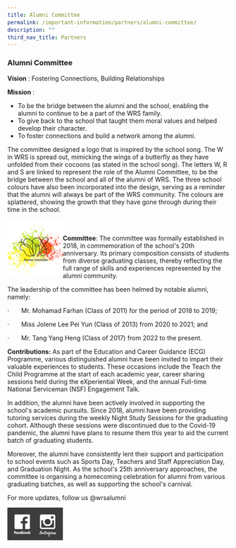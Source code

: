 ```yaml
---
title: Alumni Committee
permalink: /important-information/partners/alumni-committee/
description: ""
third_nav_title: Partners
---
```

### **Alumni Committee**
**Vision** : Fostering Connections, Building Relationships

**Mission** :  
* To be the bridge between the alumni and the school, enabling the alumni to continue to be a part of the WRS family.  
* To give back to the school that taught them moral values and helped develop their character.  
* To foster connections and build a network among the alumni.

The committee designed a logo that is inspired by the school song. The W in WRS is spread out, mimicking the wings of a butterfly as they have unfolded from their cocoons (as stated in the school song). The letters W, R and S are linked to represent the role of the Alumni Committee, to be the bridge between the school and all of the alumni of WRS. The three school colours have also been incorporated into the design, serving as a reminder that the alumni will always be part of the WRS community. The colours are splattered, showing the growth that they have gone through during their time in the school.

<img style="width:25%" src="/images/alumni%20committee.jpg" align = left>

<br><br>
**Committee**:
The committee was formally established in 2018, in commemoration of the school's 20th anniversary. Its primary composition consists of students from diverse graduating classes, thereby reflecting the full range of skills and experiences represented by the alumni community.

The leadership of the committee has been helmed by notable alumni, namely:

·       Mr. Mohamad Farhan (Class of 2011) for the period of 2018 to 2019;

·       Miss Jolene Lee Pei Yun (Class of 2013) from 2020 to 2021; and

·       Mr. Tang Yang Heng (Class of 2017) from 2022 to the present.

         
**Contributions:** As part of the Education and Career Guidance (ECG) Programme, various distinguished alumni have been invited to impart their valuable experiences to students. These occasions include the Teach the Child Programme at the start of each academic year, career sharing sessions held during the eXperiential Week, and the annual Full-time National Serviceman (NSF) Engagement Talk.

In addition, the alumni have been actively involved in supporting the school's academic pursuits. Since 2018, alumni have been providing tutoring services during the weekly Night Study Sessions for the graduating cohort. Although these sessions were discontinued due to the Covid-19 pandemic, the alumni have plans to resume them this year to aid the current batch of graduating students.

Moreover, the alumni have consistently lent their support and participation to school events such as Sports Day, Teachers and Staff Appreciation Day, and Graduation Night. As the school's 25th anniversary approaches, the committee is organising a homecoming celebration for alumni from various graduating batches, as well as supporting the school's carnival.

For more updates, follow us @wrsalumni

<img style="width:25%" src="/images/wrsalumni.jpg" align = left>